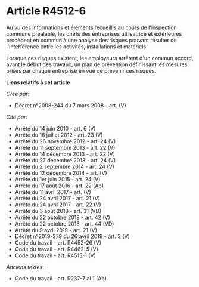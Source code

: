 # Article R4512-6

Au vu des informations et éléments recueillis au cours de l'inspection commune préalable, les chefs des entreprises
utilisatrice et extérieures procèdent en commun à une analyse des risques pouvant résulter de l'interférence entre les
activités, installations et matériels.

Lorsque ces risques existent, les employeurs arrêtent d'un commun accord, avant le début des travaux, un plan de prévention
définissant les mesures prises par chaque entreprise en vue de prévenir ces risques.

**Liens relatifs à cet article**

_Créé par_:

  - Décret n°2008-244 du 7 mars 2008 - art. (V)

_Cité par_:

  - Arrêté du 14 juin 2010 - art. 6 (V)
  - Arrêté du 16 juillet 2012 - art. 23 (V)
  - Arrêté du 26 novembre 2012 - art. 24 (V)
  - Arrêté du 11 septembre 2013 - art. 22 (V)
  - Arrêté du 14 décembre 2013 - art. 22 (V)
  - Arrêté du 27 décembre 2013 - art. 24 (V)
  - Arrêté du 2 septembre 2014 - art. 24 (V)
  - Arrêté du 12 décembre 2014 - art. (V)
  - Arrêté du 1er juin 2015 - art. 24 (V)
  - Arrêté du 17 août 2016 - art. 22 (Ab)
  - Arrêté du 11 avril 2017 - art. (V)
  - Arrêté du 24 avril 2017 - art. 21 (V)
  - Arrêté du 24 avril 2017 - art. 22 (V)
  - Arrêté du 3 août 2018 - art. 31 (VD)
  - Arrêté du 22 octobre 2018 - art. 42 (V)
  - Arrêté du 22 octobre 2018 - art. 44 (VD)
  - Arrêté du 9 avril 2019 - art. 21 (V)
  - Décret n°2019-379 du 26 avril 2019 - art. 3 (V)
  - Code du travail - art. R4452-26 (V)
  - Code du travail - art. R4462-5 (V)
  - Code du travail - art. R4515-1 (V)

_Anciens textes_:

  - Code du travail - art. R237-7 al 1 (Ab)
